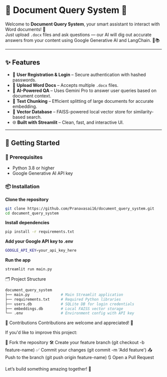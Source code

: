 # 📄 Document Query System 💁

Welcome to **Document Query System**, your smart assistant to interact with Word documents! 🚀  
Just upload `.docx` files and ask questions — our AI will dig out accurate answers from your content using Google Generative AI and LangChain. 💬📚

---

## ✨ Features

- 🔐 **User Registration & Login** – Secure authentication with hashed passwords.
- 📂 **Upload Word Docs** – Accepts multiple `.docx` files.
- 🧠 **AI-Powered QA** – Uses Gemini Pro to answer user queries based on document context.
- 🧩 **Text Chunking** – Efficient splitting of large documents for accurate embedding.
- 💾 **Vector Database** – FAISS-powered local vector store for similarity-based search.
- 🌐 **Built with Streamlit** – Clean, fast, and interactive UI.

---

## 🚀 Getting Started

### 🔧 Prerequisites

- Python 3.8 or higher
- Google Generative AI API key

### 📦 Installation

**Clone the repository**
   ```bash
   git clone https://github.com/Pranavasai16/document_query_system.git
   cd document_query_system
   ```
**Install dependencies**
```bash
pip install -r requirements.txt
```
**Add your Google API key to .env**
```bash
GOOGLE_API_KEY=your_api_key_here
```
**Run the app**
```bash
streamlit run main.py
```

🗂️ Project Structure
```bash
document_query_system
├── main.py              # Main Streamlit application
├── requirements.txt     # Required Python libraries
├── users.db             # SQLite DB for login credentials
├── embeddings.db        # Local FAISS vector storage
└── .env                 # Environment config with API key
```
🙌 Contributions
Contributions are welcome and appreciated! 💖


If you'd like to improve this project:

🍴 Fork the repository
🛠️ Create your feature branch (git checkout -b feature-name)
✅ Commit your changes (git commit -m 'Add feature')
📤 Push to the branch (git push origin feature-name)
🔃 Open a Pull Request


Let’s build something amazing together! 💫
